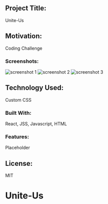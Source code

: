 ## Project Title:

Unite-Us

## Motivation:

Coding Challenge

### Screenshots:

<img alt="screenshot 1" src="https://user-images.githubusercontent.com/39580513/56785057-76250f00-67c1-11e9-9788-e83aa54c1a2c.png">
<img alt="screenshot 2" src="https://user-images.githubusercontent.com/39580513/56785032-61487b80-67c1-11e9-87cd-f49c2090cbf2.png">
<img alt="screenshot 3" src="https://user-images.githubusercontent.com/39580513/56784985-42e28000-67c1-11e9-8277-88259e7fff6a.png">

## Technology Used:

Custom CSS

### Built With:

React, JSS, Javascript, HTML

### Features:

Placeholder

## License:

MIT

# Unite-Us
